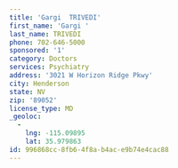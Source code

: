 ```yaml
---
title: 'Gargi  TRIVEDI'
first_name: 'Gargi '
last_name: TRIVEDI
phone: 702-646-5000
sponsored: '1'
category: Doctors
services: Psychiatry
address: '3021 W Horizon Ridge Pkwy'
city: Henderson
state: NV
zip: '89052'
license_type: MD
_geoloc:
  -
    lng: -115.09895
    lat: 35.979863
id: 996868cc-8fb6-4f8a-b4ac-e9b74e4cac88
---
```

